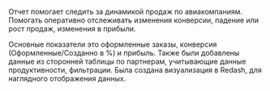 Отчет помогает следить за динамикой продаж по авиакомпаниям. 
Помогать оперативно отслеживать изменения конверсии, падение или рост продаж, изменения в прибыли.

Основные показатели это оформленные заказы, конверсия (Оформленные/Созданно в %) и прибыль.
Также были добавлены данные из сторонней таблицы по партнерам, учитывающие данные продуктивности, фильтрации.
Была создана визуализация в Redash, для наглядного отображения данных.
